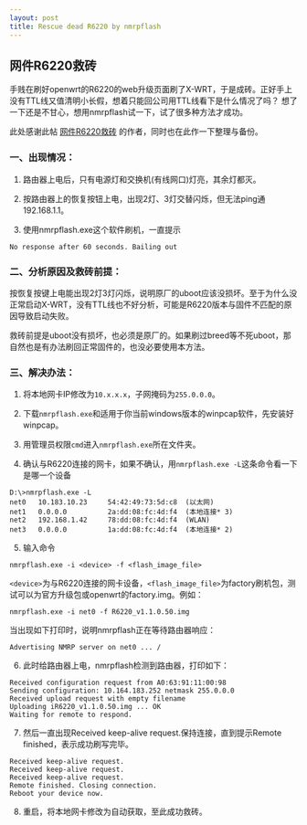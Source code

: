 ```yaml
---
layout: post
title: Rescue dead R6220 by nmrpflash
---
```


## 网件R6220救砖

手贱在刷好openwrt的R6220的web升级页面刷了X-WRT，于是成砖。正好手上没有TTL线又值清明小长假，想着只能回公司用TTL线看下是什么情况了吗？
想了一下还是不甘心，想用nmrpflash试一下，试了很多种方法才成功。

此处感谢此帖
[网件R6220救砖](https://blog.51cto.com/gaokui/2447612)
的作者，同时也在此作一下整理与备份。

### 一、出现情况：

1.  路由器上电后，只有电源灯和交换机(有线网口)灯亮，其余灯都灭。

2.  按路由器上的恢复按钮上电，出现2灯、3灯交替闪烁，但无法ping通192.168.1.1。

3.  使用nmrpflash.exe这个软件刷机，一直提示

```
No response after 60 seconds. Bailing out
```

### 二、分析原因及救砖前提：

按恢复按键上电能出现2灯3灯闪烁，说明原厂的uboot应该没损坏。至于为什么没正常启动X-WRT，没有TTL线也不好分析，可能是R6220版本与固件不匹配的原因导致启动失败。

救砖前提是uboot没有损坏，也必须是原厂的。如果刷过breed等不死uboot，那自然也是有办法刷回正常固件的，也没必要使用本方法。

### 三、解决办法：

1. 将本地网卡IP修改为`10.x.x.x`，子网掩码为`255.0.0.0`。

2. 下载`nmrpflash.exe`和适用于你当前windows版本的winpcap软件，先安装好winpcap。

3. 用管理员权限`cmd`进入`nmrpflash.exe`所在文件夹。

4. 确认与R6220连接的网卡，如果不确认，用`nmrpflash.exe -L`这条命令看一下是哪一个设备
```
D:\>nmrpflash.exe -L
net0   10.183.10.23     54:42:49:73:5d:c8  (以太网)
net1   0.0.0.0          2a:dd:08:fc:4d:f4  (本地连接* 3)
net2   192.168.1.42     78:dd:08:fc:4d:f4  (WLAN)
net3   0.0.0.0          1a:dd:08:fc:4d:f4  (本地连接* 2)
```

5. 输入命令
```
nmrpflash.exe -i <device> -f <flash_image_file>
```
`<device>`为与R6220连接的网卡设备，`<flash_image_file>`为factory刷机包，测试可以为官方升级包或openwrt的factory.img。例如：
```
nmrpflash.exe -i net0 -f R6220_v1.1.0.50.img
```
当出现如下打印时，说明nmrpflash正在等待路由器响应：
```
Advertising NMRP server on net0 ... /
```

6. 此时给路由器上电，nmrpflash检测到路由器，打印如下：
```
Received configuration request from A0:63:91:11:00:98
Sending configuration: 10.164.183.252 netmask 255.0.0.0
Received upload request with empty filename
Uploading iR6220_v1.1.0.50.img ... OK
Waiting for remote to respond.
```

7. 然后一直出现Received keep-alive request.保持连接，直到提示Remote finished，表示成功刷写完毕。
```
Received keep-alive request.
Received keep-alive request.
Received keep-alive request.
Remote finished. Closing connection.
Reboot your device now.
```

8. 重启，将本地网卡修改为自动获取，至此成功救砖。
